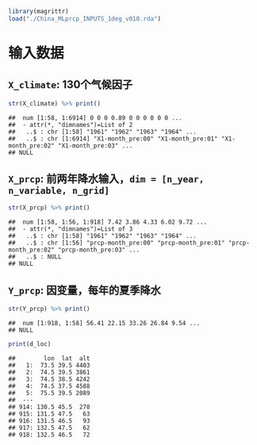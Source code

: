 
``` r
library(magrittr)
load("./China_MLprcp_INPUTS_1deg_v010.rda")
```

# 输入数据

## `X_climate`: 130个气候因子

``` r
str(X_climate) %>% print()
```

    ##  num [1:58, 1:6914] 0 0 0 0.89 0 0 0 0 0 0 ...
    ##  - attr(*, "dimnames")=List of 2
    ##   ..$ : chr [1:58] "1961" "1962" "1963" "1964" ...
    ##   ..$ : chr [1:6914] "X1-month_pre:00" "X1-month_pre:01" "X1-month_pre:02" "X1-month_pre:03" ...
    ## NULL

## `X_prcp`: 前两年降水输入，`dim = [n_year, n_variable, n_grid]`

``` r
str(X_prcp) %>% print()
```

    ##  num [1:58, 1:56, 1:918] 7.42 3.86 4.33 6.02 9.72 ...
    ##  - attr(*, "dimnames")=List of 3
    ##   ..$ : chr [1:58] "1961" "1962" "1963" "1964" ...
    ##   ..$ : chr [1:56] "prcp-month_pre:00" "prcp-month_pre:01" "prcp-month_pre:02" "prcp-month_pre:03" ...
    ##   ..$ : NULL
    ## NULL

## `Y_prcp`: 因变量，每年的夏季降水

``` r
str(Y_prcp) %>% print()
```

    ##  num [1:918, 1:58] 56.41 22.15 33.26 26.84 9.54 ...
    ## NULL

``` r
print(d_loc)
```

    ##        lon  lat  alt
    ##   1:  73.5 39.5 4403
    ##   2:  74.5 39.5 3861
    ##   3:  74.5 38.5 4242
    ##   4:  74.5 37.5 4588
    ##   5:  75.5 39.5 2089
    ##  ---                
    ## 914: 130.5 45.5  278
    ## 915: 131.5 47.5   63
    ## 916: 131.5 46.5   93
    ## 917: 132.5 47.5   62
    ## 918: 132.5 46.5   72
